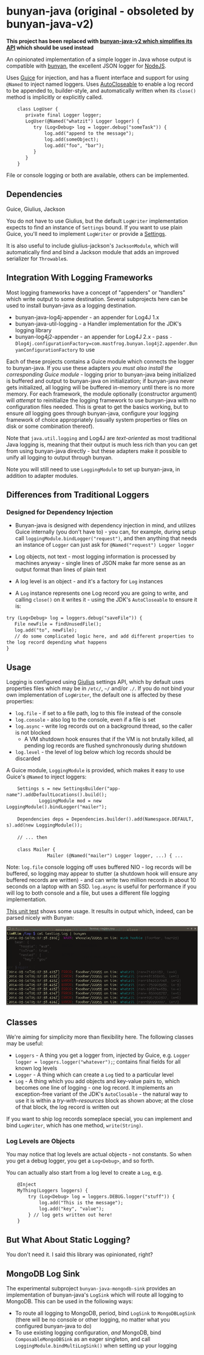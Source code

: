 bunyan-java (original - obsoleted by bunyan-java-v2)
=========================================

__This project has been replaced with [bunyan-java-v2 which simplifies its API](https://github.com/timboudreau/bunyan-java-v2) which should be used instead__

An opinionated implementation of a simple logger in Java whose output is compatible with
[bunyan](https://github.com/trentm/node-bunyan), the excellent JSON
logger for [NodeJS](http://nodejs.org).

Uses [Guice](https://code.google.com/p/google-guice/) for injection, and has a fluent interface
and support for using ``@Named`` to inject named loggers.  Uses 
[AutoCloseable](http://timboudreau.com/blog/AutoCloseable/read) to enable a log record to
be appended to, builder-style, and automatically written when its ``close()`` method is
implicitly or explicitly called.


        class LogUser {
           private final Logger logger;
           LogUser(@Named("whatzit") Logger logger) {
              try (Log<Debug> log = logger.debug("someTask")) {
                  log.add("append to the message");
                  log.add(someObject);
                  log.add("foo", "bar");
              }
           }
        }

File or console logging or both are available, others can be implemented.


Dependencies
------------

Guice, Giulius, Jackson

You do not have to use Giulius, but the default ``LogWriter`` implementation expects to find
an instance of ``Settings`` bound.  If you want to use plain Guice, you'll need to implement
``LogWriter`` or provide a 
[Settings](http://timboudreau.com/builds/job/mastfrog-parent/lastSuccessfulBuild/artifact/giulius-modules/giulius-parent/giulius-settings/target/apidocs/com/mastfrog/settings/Settings.html).

It is also useful to include giulius-jackson's ``JacksonModule``, which will automatically
find and bind a Jackson module that adds an improved serializer for ``Throwable``s.

Integration With Logging Frameworks
-----------------------------------

Most logging frameworks have a concept of "appenders" or "handlers" which write output to some
destination.  Several subprojects here can be used to install bunyan-java as a logging destination.

 * bunyan-java-log4j-appender - an appender for Log4J 1.x
 * bunyan-java-util-logging - a Handler implementation for the JDK's logging library
 * bunyan-log4j2-appender - an appender for Log4J 2.x - pass `-Dlog4j.configurationFactory=com.mastfrog.bunyan.log4j2.appender.BunyanConfigurationFactory` to use

Each of these projects contains a Guice module which connects the logger to bunyan-java.  If you
use these adapters _you must also install the corresponding Guice module_ - logging prior to bunyan-java
being initialized is buffered and output to bunyan-java on initialization; if bunyan-java never gets initialized,
all logging will be buffered in-memory until there is no more memory.  For each framework, the
module optionally (constructor argument) will _attempt_ to reinitialize the logging framework to
use bunyan-java with no configuration files needed.  This is great to get the basics working, but to
ensure *all* logging goes through bunyan-java, configure your logging framework of choice appropriately
(usually system properties or files on disk or some combination thereof).

Note that `java.util.logging` and Log4J are _text-oriented_ as most traditional Java logging is,
meaning that their output is much less rich than you can get from using bunyan-java directly - but
these adapters make it possible to unify all logging to output through bunyan.

Note you will still need to use `LoggingModule` to set up bunyan-java, in addition to adapter modules.

Differences from Traditional Loggers
------------------------------------

### Designed for Dependency Injection

 * Bunyan-java is designed with dependency injection in mind, and utilizes Guice internally (you don't have to) - you can, for example,
during setup call `loggingModule.bindLogger("request")`, and then anything that needs an instance of `Logger` can just ask for
`@Named("request") Logger logger`

 * Log objects, not text - most logging information is processed by machines anyway - single lines of JSON make far more sense as an output format
than lines of plain text

 * A log level is an object - and it's a factory for `Log` instances

 * A `Log` instance represents one Log record you are going to write, and calling `close()` on it writes it - using the JDK's `AutoCloseable` to ensure it is:

```
try (Log<Debug> log = loggers.debug("saveFile")) {
   File newFile = findUnusedFile();
   log.add("to", newFile);
   // do some complicated logic here, and add different properties to the log record depending what happens
}
```

Usage
-----

Logging is configured using [Giulius](https://github.com/timboudreau/giulius) settings
API, which by default uses properties files which may be in ``/etc/``, ``~/`` and/or
``./``.  If you do not bind your own implementation of ``LogWriter``, the default 
one is affected by these properties:

 * ``log.file`` - if set to a file path, log to this file instead of the console
 * ``log.console`` - also log to the console, even if a file is set
 * ``log.async`` - write log records out on a background thread, so the caller is not blocked
   * A VM shutdown hook ensures that if the VM is not brutally killed, all pending log records are
flushed synchronously during shutdown
 * ``log.level`` - the level of log below which log records should be discarded

A Guice module, ``LoggingModule`` is provided, which makes it easy to use Guice's ``@Named``
to inject loggers:

		Settings s = new SettingsBuilder("app-name").addDefaultLocations().build();
                LoggingModule mod = new LoggingModule().bindLogger("mailer");

		Dependencies deps = Dependencies.builder().add(Namespace.DEFAULT, s).add(new LoggingModule());
                
		// ... then

		class Mailer {
                   Mailer (@Named("mailer") Logger logger, ...) { ...

Note: ``log.file`` console logging off uses buffered NIO - log records will be buffered, so logging may appear to stutter (a shutdown
hook will ensure any buffered records are written) - and can write two million records in about 10 seconds on a laptop with an SSD.
`log.async` is useful for performance if you will log to both console and a file, but uses a different file logging implementation.

[This unit test](https://github.com/timboudreau/bunyan-java/blob/master/src/test/java/com/mastfrog/bunyan/LoggerTest.java) shows
some usage.  It results in output which, indeed, can be parsed nicely with Bunyan:

![alt text](screen.png "Bunyan parsing a log generated with this library")


Classes
-------

We're aiming for simplicity more than flexibility here.  The following classes may be useful:

 * ``Loggers`` - A thing you get a logger from, injected by Guice, e.g. ``Logger logger = loggers.logger("whatever");``;
contains final fields for all known log levels
 * ``Logger`` - A thing which can create a ``Log`` tied to a particular level
 * ``Log`` - A thing which you add objects and key-value pairs to, which becomes one line of logging - one log record.
It implements an exception-free variant of the JDK's ``AutoClosable`` - the natural way to use it is within a 
*try-with-resources* block as shown above;  at the close of that block, the log record is written out

If you want to ship log records someplace special, you can implement and bind ``LogWriter``, which has one method,
``write(String)``.

### Log Levels are Objects

You may notice that log levels are actual objects - not constants.  So when you get a debug logger, you get a 
``Log<Debug>``, and so forth.

You can actually also start from a log level to create a ``Log``, e.g.

		@Inject
		MyThing(Loggers loggers) {
			try (Log<Debug> log = loggers.DEBUG.logger("stuff")) {
				log.add("This is the message");
				log.add("key", "value");
			} // log gets written out here!
		}


But What About Static Logging?
------------------------------

You don't need it.  I said this library was opinionated, right?


MongoDB Log Sink
----------------

The experimental subproject `bunyan-java-mongodb-sink` provides an implementation of bunyan-java's `LogSink` which
will route all logging to MongoDB.  This can be used in the following ways:

 * To route all logging to MongoDB, period, bind `LogSink` to `MongoDBLogSink` (there will be no console or other logging, no matter what you configured bunyan-java to do)
 * To use existing logging configuration, *and* MongoDB, bind `ComposableMongoDBSink` as an eager singleton, and call `LoggingModule.bindMultiLogSink()` when setting up your logging


